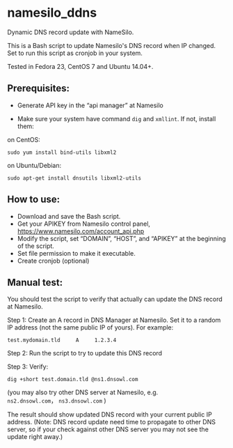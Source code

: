 # namesilo_ddns
Dynamic DNS record update with NameSilo. 

This is a Bash script to update Namesilo's DNS record when IP changed. Set to run this script as cronjob in your system.

Tested in Fedora 23, CentOS 7 and Ubuntu 14.04+.

## Prerequisites:

* Generate API key in the “api manager” at Namesilo

* Make sure your system have command `dig` and `xmllint`. If not, install them:

on CentOS:

```sudo yum install bind-utils libxml2```
    
on Ubuntu/Debian:

```sudo apt-get install dnsutils libxml2-utils```

## How to use:
* Download and save the Bash script.
* Get your APIKEY from Namesilo control panel, https://www.namesilo.com/account_api.php
* Modify the script, set “DOMAIN”, “HOST”, and “APIKEY” at the beginning of the script.
* Set file permission to make it executable.
* Create cronjob (optional)

## Manual test:
You should test the script to verify that actually can update the DNS record at Namesilo. 

Step 1: Create an A record in DNS Manager at Namesilo. Set it to a random IP address (not the same public IP of yours). For example:

```test.mydomain.tld     A     1.2.3.4```

Step 2: Run the script to try to update this DNS record

Step 3: Verify:

```dig +short test.domain.tld @ns1.dnsowl.com```

(you may also try other DNS server at Namesilo, e.g. `ns2.dnsowl.com`， `ns3.dnsowl.com` )

The result should show updated DNS record with your current public IP address. 
(Note: DNS record update need time to propagate to other DNS server, so if your check against other DNS server you may not see the update right away.)

